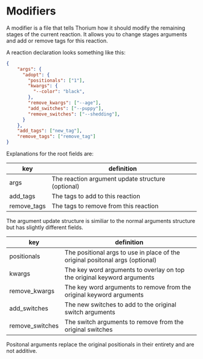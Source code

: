 # Modifiers

A modifier is a file that tells Thorium how it should modify the remaining stages
of the current reaction. It allows you to change stages arguments and add or remove
tags for this reaction.

A reaction declaration looks something like this:
```json
{
    "args": {
      "adopt": {
        "positionals": ["1"],
        "kwargs": {
          "--color": "black",
        },
        "remove_kwargs": ["--age"],
        "add_switches": ["--puppy"],
        "remove_switches": ["--shedding"],
      }
    },
    "add_tags": ["new_tag"],
    "remove_tags": ["remove_tag"]
}
```

Explanations for the root fields are:

| key | definition |
| --- | ---------- |
| args | The reaction argument update structure (optional) |
| add_tags | The tags to add to this reaction |
| remove_tags | The tags to remove from this reaction |

The argument update structure is similiar to the normal arguments structure but has
slightly different fields.

| key | definition |
| --- | ---------- |
| positionals | The positional args to use in place of the original positonal args (optional) |
| kwargs | The key word arguments to overlay on top the original keyword arguments |
| remove_kwargs | The key word arguments to remove from the original keyword arguments |
| add_switches | The new switches to add to the original switch arguments |
| remove_switches | The switch arguments to remove from the original switches |

Positonal arguments replace the original positionals in their entirety and are not additive.

